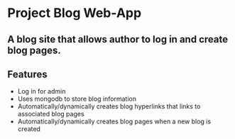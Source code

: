 <h1>Project Blog Web-App</h1>
<h2>A blog site that allows author to log in and create blog pages.</h2>

<h2>Features</h2>
<ul>
  <li>Log in for admin</li>
  <li>Uses mongodb to store blog information</li>
  <li>Automatically/dynamically creates blog hyperlinks that links to associated blog pages</li>
  <li>Automatically/dynamically creates blog pages when a new blog is created</li>
</ul>
